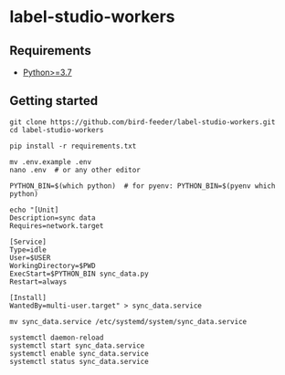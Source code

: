 # label-studio-workers

## Requirements

- [Python>=3.7](https://www.python.org/downloads/)

## Getting started

```shell
git clone https://github.com/bird-feeder/label-studio-workers.git
cd label-studio-workers

pip install -r requirements.txt

mv .env.example .env
nano .env  # or any other editor
```

```shell
PYTHON_BIN=$(which python)  # for pyenv: PYTHON_BIN=$(pyenv which python)

echo "[Unit]
Description=sync data
Requires=network.target

[Service]
Type=idle
User=$USER
WorkingDirectory=$PWD
ExecStart=$PYTHON_BIN sync_data.py
Restart=always

[Install]
WantedBy=multi-user.target" > sync_data.service

mv sync_data.service /etc/systemd/system/sync_data.service

systemctl daemon-reload
systemctl start sync_data.service
systemctl enable sync_data.service
systemctl status sync_data.service
```
